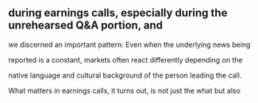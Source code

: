 ## during earnings calls, especially during the unrehearsed Q&A portion, and

we discerned an important pattern: Even when the underlying news being

reported is a constant, markets often react differently depending on the

native language and cultural background of the person leading the call.

What matters in earnings calls, it turns out, is not just the what but also